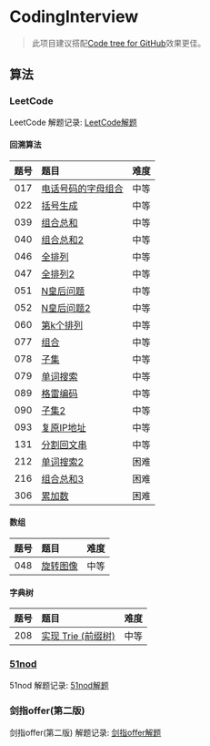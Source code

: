 # CodingInterview

>此项目建议搭配[Code tree for GitHub](https://github.com/buunguyen/octotree)效果更佳。

## 算法

### LeetCode

LeetCode 解题记录: [LeetCode解题](src/main/java/algorithm/leetcode)

#### **回溯算法**

| 题号  | 题目   | 难度  |
|:---:|:---- |:---:|
| 017   | [电话号码的字母组合](src/main/java/algorithm/leetcode/Solution017.java) |  中等  |
| 022   | [括号生成](src/main/java/algorithm/leetcode/Solution022.java) |  中等  |
| 039   | [组合总和](src/main/java/algorithm/leetcode/Solution039.java) |  中等  |
| 040   | [组合总和2](src/main/java/algorithm/leetcode/Solution040.java) |  中等  |
| 046   | [全排列](src/main/java/algorithm/leetcode/Solution046.java) |  中等  |
| 047   | [全排列2](src/main/java/algorithm/leetcode/Solution047.java) |  中等  |
| 051   | [N皇后问题](src/main/java/algorithm/leetcode/Solution051.java) |  中等  |
| 052   | [N皇后问题2](src/main/java/algorithm/leetcode/Solution052.java) |  中等  |
| 060   | [第k个排列](src/main/java/algorithm/leetcode/Solution060.java) |  中等  |
| 077   | [组合](src/main/java/algorithm/leetcode/Solution077.java) |  中等  |
| 078   | [子集](src/main/java/algorithm/leetcode/Solution078.java) |  中等  |
| 079   | [单词搜索](src/main/java/algorithm/leetcode/Solution079.java) |  中等  |
| 089   | [格雷编码](src/main/java/algorithm/leetcode/Solution089.java) |  中等  |
| 090   | [子集2](src/main/java/algorithm/leetcode/Solution090.java) |  中等  |
| 093   | [复原IP地址](src/main/java/algorithm/leetcode/Solution093.java) |  中等  |
| 131   | [分割回文串](src/main/java/algorithm/leetcode/Solution131.java) |  中等  |
| 212   | [单词搜索2](src/main/java/algorithm/leetcode/Solution212.java) |  困难  |
| 216   | [组合总和3](src/main/java/algorithm/leetcode/Solution216.java) |  困难  |
| 306   | [累加数](src/main/java/algorithm/leetcode/Solution306.java) |  困难  |

#### **数组**
| 题号  | 题目   | 难度  |
|:---:|:---- |:---:|
| 048   | [旋转图像](src/main/java/algorithm/leetcode/Solution048.java) |  中等  |

#### **字典树**
| 题号  | 题目   | 难度  |
|:---:|:---- |:---:|
| 208   | [实现 Trie (前缀树)](src/main/java/algorithm/leetcode/Trie.java) |  中等  |


### [51nod](http://www.51nod.com/)

51nod 解题记录:  [51nod解题](src/main/resources/nod51)

### 剑指offer(第二版)

剑指offer(第二版) 解题记录: [剑指offer解题](src/main/resources/SwordForOffer)
